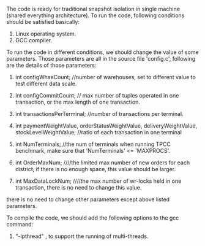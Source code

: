 The code is ready for traditional snapshot isolation in single machine (shared everything architecture).
To run the code, following conditions should be satisfied basically:
1. Linux operating system.
2. GCC compiler.

To run the code in different conditions, we should change the value of some parameters. Those parameters
are all in the source file 'config.c', following are the details of those parameters:

1. int configWhseCount; //number of warehouses, set to different value to test different data scale.

2. int configCommitCount; // max number of tuples operated in one transaction, or the max length of one transaction.

3. int transactionsPerTerminal; //number of transactions per terminal.

4. int paymentWeightValue, orderStatusWeightValue, deliveryWeightValue, stockLevelWeightValue; //ratio of each transaction in one terminal

5. int NumTerminals; //the num of terminals when running TPCC benchmark, make sure that 'NumTerminals' <= 'MAXPROCS'.

6. int OrderMaxNum; ////the limited max number of new orders for each district, if there is no enough space, this value should be larger.

7. int MaxDataLockNum; ////the max number of wr-locks held in one transaction, there is no need to change this value.

there is no need to change other parameters except above listed parameters.

To compile the code, we should add the following options to the gcc command:
1. "-lpthread" , to support the running of multi-threads. 